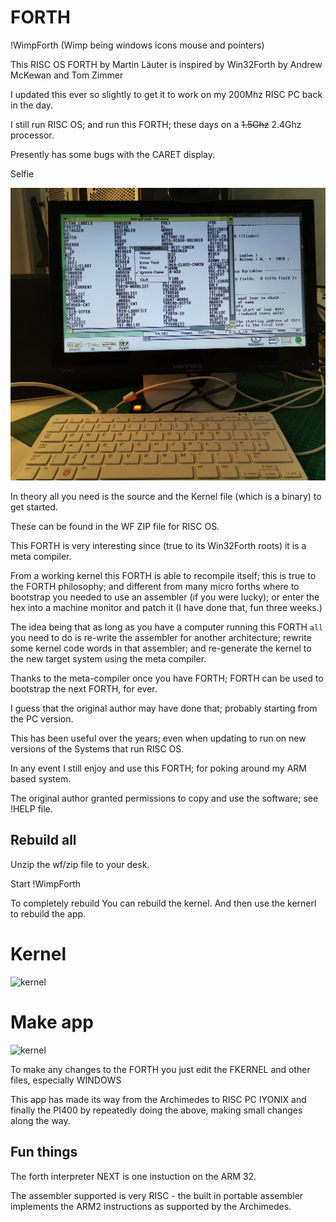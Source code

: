 # FORTH

!WimpForth (Wimp being windows icons mouse and pointers)

This RISC OS FORTH by Martin Läuter is inspired by Win32Forth by Andrew McKewan and Tom Zimmer

I updated this ever so slightly to get it to work on my 200Mhz RISC PC back in the day.

I still run RISC OS; and run this FORTH; these days on a ~~1.5Ghz~~ 2.4Ghz processor. 

Presently has some bugs with the CARET display.


Selfie 

![selfie](WimpForth.jpg)



In theory all you need is the source and the Kernel file (which is a binary) to get started.

These can be found in the WF ZIP file for RISC OS.

This FORTH is very interesting since (true to its Win32Forth roots) it is a meta compiler.

From a working kernel this FORTH is able to recompile itself; this is true to the FORTH philosophy; 
and different from many micro forths where to bootstrap you needed to use an assembler (if you were lucky); 
or enter the hex into a machine monitor and patch it (I have done that, fun three weeks.)

The idea being  that as long as you have a computer running this FORTH `all` you need to do is re-write the assembler for another architecture; rewrite some kernel code words in that assembler; and re-generate the kernel to the new target system using the meta compiler.

Thanks to the meta-compiler once you have FORTH; FORTH can be used to bootstrap the next FORTH, for ever.

I guess that the original author may have done that; probably starting from the PC version.

This has been useful over the years; even when updating to run on new versions of the Systems that run RISC OS.

In any event I still enjoy and use this FORTH; for poking around my ARM based system.

The original author granted permissions to copy and use the software; see !HELP file.


## Rebuild all

Unzip the wf/zip file to your desk.

Start !WimpForth

To completely rebuild 
You can rebuild the kernel.
And then use the kernerl to rebuild the app.

# Kernel

![kernel](Step1.jpg)

# Make app

![kernel](Step2.jpg)


To make any changes to the FORTH you just edit the FKERNEL and other files, especially WINDOWS

This app has made its way from the Archimedes to RISC PC IYONIX and finally the PI400 by repeatedly doing the above, making small changes along the way.


## Fun things

The forth interpreter NEXT is one instuction on the ARM 32.

The assembler supported is very RISC - the built in portable assembler implements the ARM2 instructions as supported by the Archimedes.  









